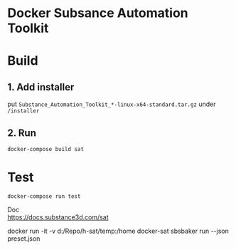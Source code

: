 # Docker Subsance Automation Toolkit

# Build
## 1. Add installer  
put `Substance_Automation_Toolkit_*-linux-x64-standard.tar.gz` under `/installer`  
## 2. Run
```shell
docker-compose build sat
```

# Test
```shell
docker-compose run test
```

Doc  
https://docs.substance3d.com/sat

docker run -it -v d:/Repo/h-sat/temp:/home docker-sat
sbsbaker run --json preset.json